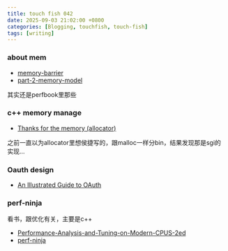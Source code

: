 ```yaml
---
title: touch fish 042
date: 2025-09-03 21:02:00 +0800
categories: [Blogging, touchfish, touch-fish]
tags: [writing]
---
```


### about mem

+ [memory-barrier](https://www.alibabacloud.com/blog/memory-model-and-synchronization-primitive---part-1-memory-barrier_597460)
+ [part-2-memory-model](https://www.alibabacloud.com/blog/memory-model-and-synchronization-primitive---part-2-memory-model_597461)

其实还是perfbook里那些

### c++ memory manage

+ [Thanks for the memory (allocator)](https://blog.feabhas.com/2019/03/thanks-for-the-memory-allocator/)

之前一直以为allocator里想侯捷写的，跟malloc一样分bin，结果发现那是sgi的实现...

### Oauth design

+ [An Illustrated Guide to OAuth](https://www.ducktyped.org/p/an-illustrated-guide-to-oauth)

### perf-ninja

看书，跟优化有关，主要是c++

+ [Performance-Analysis-and-Tuning-on-Modern-CPUS-2ed](https://github.com/xiaoweiChen/Performance-Analysis-and-Tuning-on-Modern-CPUS-2ed)
+ [perf-ninja](https://github.com/dendibakh/perf-ninja)
